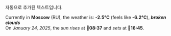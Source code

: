
자동으로 추가된 텍스트입니다.

<!--START_SECTION:weather:moscow-->
Currently in **Moscow** (RU), the weather is: **-2.5°C** (feels like **-6.2°C**), ***broken clouds***<br/>
On *January 24, 2025*, the *sun rises* at 🌅**08:37** and *sets* at 🌇**16:45**.
<!--END_SECTION:weather-->
